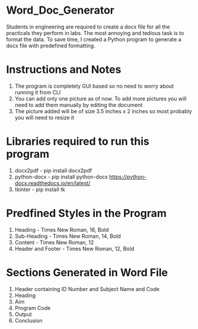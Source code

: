 # Word_Doc_Generator
Students in engineering are required to create a docx file for all the practicals they perform in labs. The most annoying and tedious task is to format the data. To save time, I created a Python program to generate a docx file with predefined formatting.

# Instructions and Notes
1. The program is completely GUI based so no need to worry about running it from CLI
2. You can add only one picture as of now. To add more pictures you will need to add them manually by editing the document
3. The picture added will be of size 3.5 inches x 2 inches so most probably you will need to resize it 

# Libraries required to run this program
1. docx2pdf - pip install docx2pdf
2. python-docx - pip install python-docx
   https://python-docx.readthedocs.io/en/latest/
3. tkinter - pip install tk

# Predfined Styles in the Program
1. Heading - Times New Roman, 16, Bold
2. Sub-Heading - Times New Roman, 14, Bold
3. Content - Times New Roman, 12
4. Header and Footer - Times New Roman, 12, Bold

# Sections Generated in Word File
1. Header containing ID Number and Subject Name and Code 
2. Heading
3. Aim
4. Program Code
5. Output
6. Conclusion


